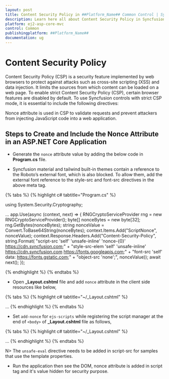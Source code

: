 ```yaml
---
layout: post
title: Content Security Policy in ##Platform_Name## Common Control | Syncfusion
description: Learn here all about Content Security Policy in Syncfusion ##Platform_Name## Common control of Syncfusion Essential JS 2 and more.
platform: ej2-asp-core-mvc
control: Common
publishingplatform: ##Platform_Name##
documentation: ug
---
```


# Content Security Policy

Content Security Policy (CSP) is a security feature implemented by web browsers to protect against attacks such as cross-site scripting (XSS) and data injection. It limits the sources from which content can be loaded on a web page. To enable strict Content Security Policy (CSP), certain browser features are disabled by default. To use Syncfusion controls with strict CSP mode, it is essential to include the following directives:

Nonce attribute is used in CSP to validate requests and prevent attackers from injecting JavaScript code into a web application.


## Steps to Create and Include the Nonce Attribute in an ASP.NET Core Application

* Generate the `nonce` attribute value by adding the below code in **Program.cs** file.

* Syncfusion material and tailwind built-in themes contain a reference to the Roboto’s external font, which is also blocked. To allow them, add the external font reference to the style-src and font-src directives in the above meta tag.

{% tabs %}
{% highlight c# tabtitle="Program.cs" %}

using System.Security.Cryptography;

...
app.Use(async (context, next) =>
{
    RNGCryptoServiceProvider rng = new RNGCryptoServiceProvider();
    byte[] nonceBytes = new byte[32];
    rng.GetBytes(nonceBytes);
    string nonceValue = Convert.ToBase64String(nonceBytes);
    context.Items.Add("ScriptNonce", nonceValue);
    context.Response.Headers.Add("Content-Security-Policy", string.Format(
    "script-src 'self' 'unsafe-inline' 'nonce-{0}' https://cdn.syncfusion.com;" +
    "style-src-elem 'self' 'unsafe-inline' https://cdn.syncfusion.com https://fonts.googleapis.com;" +
    "font-src 'self' data: https://fonts.gstatic.com;" +
    "object-src 'none';", nonceValue));
    await next();
});


{% endhighlight %}
{% endtabs %}

* Open **_Layout.cshtml** file and add `nonce` attribute in the client side resources like below,

{% tabs %}
{% highlight c# tabtitle="~/_Layout.cshtml" %}
<head>
    ...
    <!-- Syncfusion ASP.NET Core controls scripts -->
    <script src="https://cdn.syncfusion.com/ej2/{{ site.ej2version }}/dist/ej2.min.js" nonce="@Context.Items["ScriptNonce"]"></script>
</head>
{% endhighlight %}
{% endtabs %}

* Set `add-nonce` for `ejs-scripts` while registering the script manager at the end of `<body>` of **_Layout.cshtml** file as follows,

{% tabs %}
{% highlight c# tabtitle="~/_Layout.cshtml" %}
<body>
    ...
    <!-- Syncfusion ASP.NET Core Script Manager -->
    <ejs-scripts add-nonce="@Context.Items["ScriptNonce"]"></ejs-scripts>
</body>
{% endhighlight %}
{% endtabs %}

N> The `unsafe-eval` directive needs to be added in script-src for samples that use the template properties.

* Run the application then see the DOM, nonce attribute is added in script tag and it's value hidden for security purpose.



